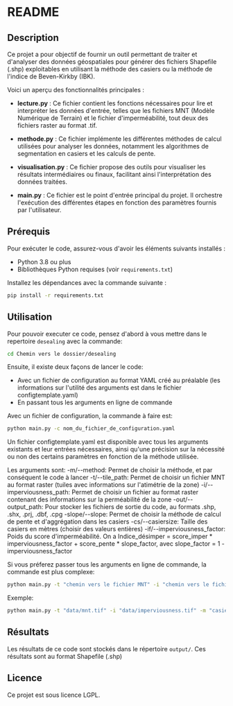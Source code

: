 # README

## Description

Ce projet a pour objectif de fournir un outil permettant de traiter et d'analyser des données géospatiales pour générer des fichiers Shapefile (.shp) exploitables en utilisant la méthode des casiers ou la méthode de l'indice de Beven-Kirkby (IBK). 

Voici un aperçu des fonctionnalités principales :

- **lecture.py** : Ce fichier contient les fonctions nécessaires pour lire et interpréter les données d'entrée, telles que les fichiers MNT (Modèle Numérique de Terrain) et le fichier d'imperméabilité, tout deux des fichiers raster au format .tif.

- **methode.py** : Ce fichier implémente les différentes méthodes de calcul utilisées pour analyser les données, notamment les algorithmes de segmentation en casiers et les calculs de pente.

- **visualisation.py** : Ce fichier propose des outils pour visualiser les résultats intermédiaires ou finaux, facilitant ainsi l'interprétation des données traitées.

- **main.py** : Ce fichier est le point d'entrée principal du projet. Il orchestre l'exécution des différentes étapes en fonction des paramètres fournis par l'utilisateur.


## Prérequis

Pour exécuter le code, assurez-vous d'avoir les éléments suivants installés :
- Python 3.8 ou plus
- Bibliothèques Python requises (voir `requirements.txt`)

Installez les dépendances avec la commande suivante :
```bash
pip install -r requirements.txt
```

## Utilisation

Pour pouvoir executer ce code, pensez d'abord à vous mettre dans le repertoire `desealing` avec la commande:
```bash
cd Chemin vers le dossier/desealing
```

Ensuite, il existe deux façons de lancer le code:
 - Avec un fichier de configuration au format YAML créé au préalable (les informations sur l'utilité des arguments est dans le fichier configtemplate.yaml)
 - En passant tous les arguments en ligne de commande

Avec un fichier de configuration, la commande à faire est:
```bash
python main.py -c nom_du_fichier_de_configuration.yaml
```

Un fichier configtemplate.yaml est disponible avec tous les arguments existants et leur entrées nécessaires, ainsi qu'une précision sur la nécessité ou non des certains paramètres en fonction de la méthode utilisée.

Les arguments sont:
-m/--method: Permet de choisir la méthode, et par conséquent le code à lancer
-t/--tile_path: Permet de choisir un fichier MNT au format raster (tuiles avec informations sur l'atimétrie de la zone)
-i/--imperviousness_path: Permet de choisir un fichier au format raster contenant des informations sur la perméabilité de la zone
-out/--output_path: Pour stocker les fichiers de sortie du code, au formats .shp, .shx, .prj, .dbf, .cpg
-slope/--slope: Permet de choisir la méthode de calcul de pente et d'aggrégation dans les casiers
-cs/--casiersize: Taille des casiers en mètres (choisir des valeurs entières)
-if/--imperviousness_factor: Poids du score d'imperméabilité. On a Indice_désimper = score_imper * imperviousness_factor + score_pente * slope_factor, avec slope_factor = 1 - imperviousness_factor

Si vous préferez passer tous les arguments en ligne de commande, la commande est plus complexe: 
```bash
python main.py -t "chemin vers le fichier MNT" -i "chemin vers le fichier d'imperméabilité" -m "methode" -cs "taille de casier en mètre" -slope "méthode de calcul de pentes" -if "facteur entre 0 et 1 pour poids de l'imperméabilité" -out "chemin vers le dossier où mettre le fichier .shp résultant"
```

Exemple: 
```bash
python main.py -t "data/mnt.tif" -i "data/imperviousness.tif" -m "casier" -cs 10 -slope "best_fit_plane" -if 0.4 -out "./output"
```


## Résultats

Les résultats de ce code sont stockés dans le répertoire `output/`. Ces résultats sont au format Shapefile (.shp)

## Licence

Ce projet est sous licence LGPL.
